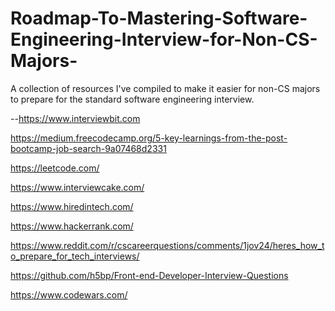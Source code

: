 # Roadmap-To-Mastering-Software-Engineering-Interview-for-Non-CS-Majors-
A collection of resources I've compiled to make it easier for non-CS majors to prepare for the standard software engineering interview. 

--https://www.interviewbit.com

https://medium.freecodecamp.org/5-key-learnings-from-the-post-bootcamp-job-search-9a07468d2331

https://leetcode.com/

https://www.interviewcake.com/

https://www.hiredintech.com/

https://www.hackerrank.com/

https://www.reddit.com/r/cscareerquestions/comments/1jov24/heres_how_to_prepare_for_tech_interviews/

https://github.com/h5bp/Front-end-Developer-Interview-Questions

https://www.codewars.com/

